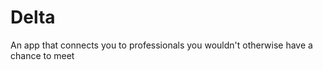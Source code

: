 Delta
=====

An app that connects you to professionals you wouldn't otherwise have a chance to meet
